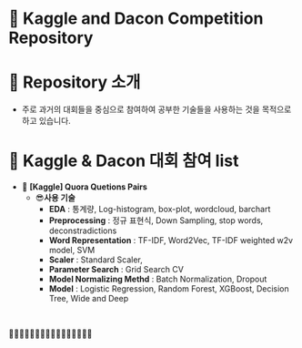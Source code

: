 # 🤑 Kaggle and Dacon Competition Repository


# 💬 Repository 소개
  * 주로 과거의 대회들을 중심으로 참여하여 공부한 기술들을 사용하는 것을 목적으로 하고 있습니다.


# 💬 Kaggle & Dacon 대회 참여 list
* 👻 **[Kaggle] Quora Quetions Pairs**
  - 😎**사용 기술**
    - **EDA** : 통계량, Log-histogram, box-plot, wordcloud, barchart 
    - **Preprocessing** : 정규 표현식, Down Sampling, stop words, deconstradictions
    - **Word Representation** : TF-IDF, Word2Vec, TF-IDF weighted w2v model, SVM
    - **Scaler** : Standard Scaler, 
    - **Parameter Search** : Grid Search CV
    - **Model Normalizing Methd** : Batch Normalization, Dropout
    - **Model** : Logistic Regression, Random Forest, XGBoost, Decision Tree, Wide and Deep






<br>

💬🥰😎🤑👻🥳😄👩‍🏫🤡👨‍🏫🤑🤬😬🙂